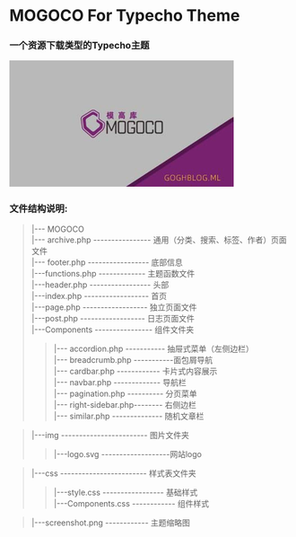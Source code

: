 # MOGOCO For Typecho Theme
### 一个资源下载类型的Typecho主题
![Alt text](screenshot.png)
### 文件结构说明:
> |--- MOGOCO  
> |--- archive.php ---------------- 通用（分类、搜索、标签、作者）页面文件  
> |--- footer.php ----------------- 底部信息  
> |---functions.php ------------- 主题函数文件  
> |---header.php ----------------- 头部  
> |---index.php ------------------ 首页  
> |---page.php ------------------ 独立页面文件  
> |---post.php ------------------ 日志页面文件  
> |---Components ---------------- 组件文件夹  
>> |--- accordion.php ----------- 抽屉式菜单（左侧边栏）  
>> |--- breadcrumb.php -----------面包屑导航  
>> |--- cardbar.php  ------------ 卡片式内容展示  
>> |--- navbar.php  ------------- 导航栏   
>> |--- pagination.php ---------- 分页菜单  
>> |--- right-sidebar.php-------- 右侧边栏  
>> |--- similar.php -------------- 随机文章栏  
 
> |---img ------------------------ 图片文件夹  
>> |---logo.svg -------------------网站logo  

> |---css ------------------------ 样式表文件夹  
>> |---style.css ----------------- 基础样式  
>> |---Components.css ------------ 组件样式  

> |---screenshot.png ------------ 主题缩略图  

